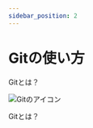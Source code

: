 ```yaml
---
sidebar_position: 2
---
```


# Gitの使い方

Gitとは？

![Gitのアイコン](../../static/img/git-intro.png)

Gitとは？
